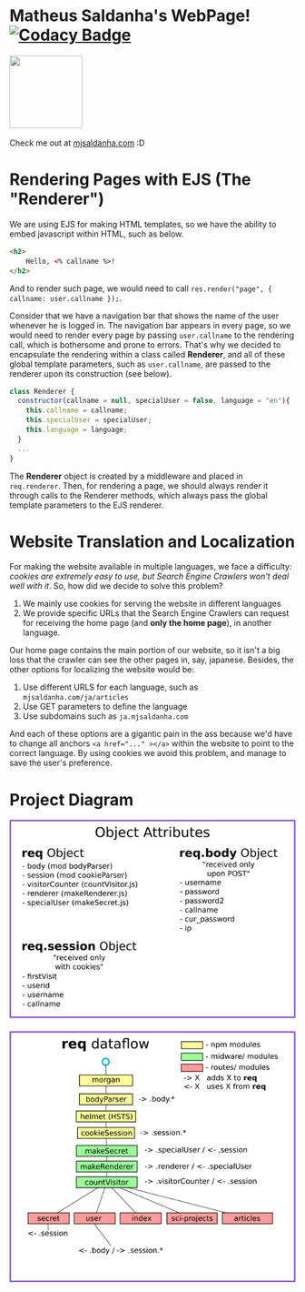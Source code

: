 # Matheus Saldanha's WebPage! [![Codacy Badge](https://api.codacy.com/project/badge/Grade/5eee205014354cb7a2f3276274d00b11)](https://www.codacy.com/project/mhjsaldanha/mjsaldanha.com/dashboard?utm_source=github.com&amp;utm_medium=referral&amp;utm_content=matheushjs/mjsaldanha.com&amp;utm_campaign=Badge_Grade_Dashboard)

<img src="https://mjsaldanha.com/images/elf_icon.png" width="128" height="128">

Check me out at [mjsaldanha.com](http://www.mjsaldanha.com) :D

# Rendering Pages with EJS (The "Renderer")

We are using EJS for making HTML templates, so we have the ability to embed javascript within HTML, such as below.
```html
<h2>
	Hello, <% callname %>!
</h2>
```
And to render such page, we would need to call `res.render("page", { callname: user.callname });`.

Consider that we have a navigation bar that shows the name of the user whenever he is logged in.
The navigation bar appears in every page, so we would need to render every page by passing `user.callname` to the rendering call, which is bothersome and prone to errors.
That's why we decided to encapsulate the rendering within a class called **Renderer**, and all of these global template parameters, such as `user.callname`,
  are passed to the renderer upon its construction (see below).

```js
class Renderer {
  constructor(callname = null, specialUser = false, language = "en"){
    this.callname = callname;
    this.specialUser = specialUser;
    this.language = language;
  }
  ...
}
```

The **Renderer** object is created by a middleware and placed in `req.renderer`.
Then, for rendering a page, we should always render it through calls to the Renderer methods, which always pass the global template parameters to the EJS renderer.

# Website Translation and Localization

For making the website available in multiple languages, we face a difficulty: *cookies are extremely easy to use, but Search Engine Crawlers won't deal well with it*.
So, how did we decide to solve this problem?

1. We mainly use cookies for serving the website in different languages
2. We provide specific URLs that the Search Engine Crawlers can request for receiving the home page (and **only the home page**), in another language.

Our home page contains the main portion of our website, so it isn't a big loss that the crawler can see the other pages in, say, japanese.
Besides, the other options for localizing the website would be:

1. Use different URLS for each language, such as `mjsaldanha.com/ja/articles`
2. Use GET parameters to define the language
3. Use subdomains such as `ja.mjsaldanha.com`

And each of these options are a gigantic pain in the ass because we'd have to change all anchors `<a href="..." ></a>` within the website to point to the correct language.
By using cookies we avoid this problem, and manage to save the user's preference.

# Project Diagram

![](/soft_eng/diagrams.png)

